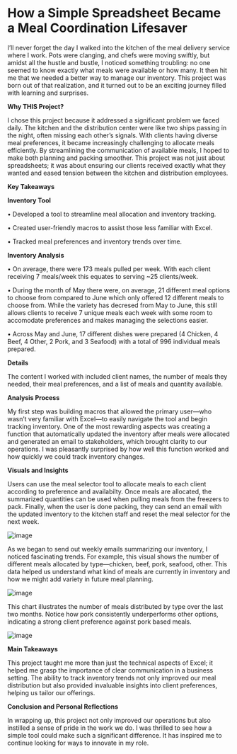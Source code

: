 # **How a Simple Spreadsheet Became a Meal Coordination Lifesaver**

I’ll never forget the day I walked into the kitchen of the meal delivery service where I work. Pots were clanging, and chefs were moving swiftly, but amidst all the hustle and bustle, I noticed something troubling: no one seemed to know exactly what meals were available or how many. It then hit me that we needed a better way to manage our inventory. This project was born out of that realization, and it turned out to be an exciting journey filled with learning and surprises.

**Why THIS Project?**

I chose this project because it addressed a significant problem we faced daily. The kitchen and the distribution center were like two ships passing in the night, often missing each other’s signals. With clients having diverse meal preferences, it became increasingly challenging to allocate meals efficiently. By streamlining the communication of available meals, I hoped to make both planning and packing smoother. This project was not just about spreadsheets; it was about ensuring our clients received exactly what they wanted and eased tension between the kitchen and distribution employees.

**Key Takeaways**

  **Inventory Tool**

•	Developed a tool to streamline meal allocation and inventory tracking.

•	Created user-friendly macros to assist those less familiar with Excel.

•	Tracked meal preferences and inventory trends over time.

  **Inventory Analysis**

•	On average, there were 173 meals pulled per week. With each client receiving 7 meals/week this equates to serving ~25 clients/week. 

•	During the month of May there were, on average, 21 different meal options to choose from compared to June which only offered 12 different meals to choose from. While the variety has decresed from May to June, this still allows clients to receive 7 unique meals each week with some room to accomodate preferences and makes managing the selections easier.  

•	Across May and June, 17 different dishes were prepared (4 Chicken, 4 Beef, 4 Other, 2 Pork, and 3 Seafood) with a total of 996 individual meals prepared. 

**Details**

The content I worked with included client names, the number of meals they needed, their meal preferences, and a list of meals and quantity available. 

**Analysis Process**

My first step was building macros that allowed the primary user—who wasn’t very familiar with Excel—to easily navigate the tool and begin tracking inventory. One of the most rewarding aspects was creating a function that automatically updated the inventory after meals were allocated and generated an email to stakeholders, which brought clarity to our operations. I was pleasantly surprised by how well this function worked and how quickly we could track inventory changes.

**Visuals and Insights**

Users can use the meal selector tool to allocate meals to each client according to preference and availabilty. Once meals are allocated, the summarized quantities can be used when pulling meals from the freezers to pack. Finally, when the user is done packing, they can send an email with the updated inventory to the kitchen staff and reset the meal selector for the next week.

![image](https://github.com/user-attachments/assets/f22bd085-e4f7-46a1-933a-09ad4939e63d)


As we began to send out weekly emails summarizing our inventory, I noticed fascinating trends. For example, this visual shows the number of different meals allocated by type—chicken, beef, pork, seafood, other. This data helped us understand what kind of meals are currently in inventory and how we might add variety in future meal planning.

![image](https://github.com/user-attachments/assets/b5350498-10b4-4314-9db2-98a6e079ce22)


This chart illustrates the number of meals distributed by type over the last two months. Notice how pork consistently underperforms other options, indicating a strong client preference against pork based meals.


![image](https://github.com/user-attachments/assets/a3219804-0f01-4b9d-b065-4784b5601610)


**Main Takeaways**

This project taught me more than just the technical aspects of Excel; it helped me grasp the importance of clear communication in a business setting. The ability to track inventory trends not only improved our meal distribution but also provided invaluable insights into client preferences, helping us tailor our offerings.

**Conclusion and Personal Reflections**

In wrapping up, this project not only improved our operations but also instilled a sense of pride in the work we do. I was thrilled to see how a simple tool could make such a significant difference. It has inspired me to continue looking for ways to innovate in my role.


